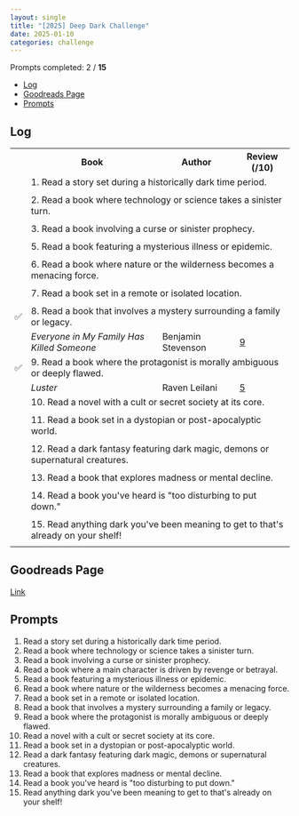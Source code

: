```yaml
---
layout: single
title: "[2025] Deep Dark Challenge"
date: 2025-01-10
categories: challenge
---
```


Prompts completed: 2 / **15**

- [Log](#log)
- [Goodreads Page](#goodreads-page)
- [Prompts](#prompts)

## Log

<table>
<tr>
    <th></th>
    <th>Book</th>
    <th>Author</th>
    <th>Review (/10)</th>
  </tr>
  <tr>
    <td></td>
    <td colspan="3">1. Read a story set during a historically dark time period.</td>
  </tr>
  <tr>
    <td></td>
    <td></td>
    <td></td>
    <td></td>
  </tr>
  <tr>
    <td></td>
    <td colspan="3">2. Read a book where technology or science takes a sinister turn.</td>
  </tr>
  <tr>
    <td></td>
    <td><i></i></td>
    <td></td>
    <td></td>
  </tr>
  <tr>
    <td></td>
    <td colspan="3">3. Read a book involving a curse or sinister prophecy.</td>
  </tr>
  <tr>
    <td></td>
    <td><i></i></td>
    <td></td>
    <td></td>
  </tr>
  <tr>
    <td></td>
    <td colspan="3">5. Read a book featuring a mysterious illness or epidemic.</td>
  </tr>
  <tr>
    <td></td>
    <td><i></i></td>
    <td></td>
    <td></td>
  </tr>
  <tr>
    <td></td>
    <td colspan="3">6. Read a book where nature or the wilderness becomes a menacing force.</td>
  </tr>
  <tr>
    <td></td>
    <td><i></i></td>
    <td></td>
    <td></td>
  </tr>
  <tr>
    <td></td>
    <td colspan="3">7. Read a book set in a remote or isolated location.</td>
  </tr>
  <tr>
    <td></td>
    <td><i></i></td>
    <td></td>
    <td></td>
  </tr>
  <tr>
    <td>✅</td>
    <td colspan="3">8. Read a book that involves a mystery surrounding a family or legacy.</td>
  </tr>
  <tr>
  <td></td>
    <td><i>Everyone in My Family Has Killed Someone</i></td>
    <td>Benjamin Stevenson</td>
    <td><a href="{{ site.baseurl }}{% post_url 2025-01-01-monthly-review %}">9</a></td>
  </tr>
  <tr>
    <td>✅</td>
    <td colspan="3">9. Read a book where the protagonist is morally ambiguous or deeply flawed.</td>
  </tr>
  <tr>
    <td></td>
    <td><i>Luster</i></td>
    <td>Raven Leilani</td>
    <td><a href="{{ site.baseurl }}{% post_url 2025-01-01-monthly-review %}">5</a></td>
  </tr>
  <tr>
    <td></td>
    <td colspan="3">10. Read a novel with a cult or secret society at its core.</td>
  </tr>
  <tr>
    <td></td>
    <td><i></i></td>
    <td></td>
    <td></td>
  </tr>
  <tr>
    <td></td>
    <td colspan="3">11. Read a book set in a dystopian or post-apocalyptic world.</td>
  </tr>
  <tr>
    <td></td>
    <td><i></i></td>
    <td></td>
    <td></td>
  </tr>
  <tr>
    <td></td>
    <td colspan="3">12. Read a dark fantasy featuring dark magic, demons or supernatural creatures.</td>
  </tr>
  <tr>
    <td></td>
    <td><i></i></td>
    <td></td>
    <td></td>
  </tr>
  <tr>
    <td></td>
    <td colspan="3">13. Read a book that explores madness or mental decline.</td>
  </tr>
  <tr>
    <td></td>
    <td><i></i></td>
    <td></td>
    <td></td>
  </tr>
  <tr>
    <td></td>
    <td colspan="3">14. Read a book you've heard is "too disturbing to put down."</td>
  </tr>
  <tr>
    <td></td>
    <td><i></i></td>
    <td></td>
    <td></td>
  </tr>
  <tr>
    <td></td>
    <td colspan="3">15. Read anything dark you've been meaning to get to that's already on your shelf!</td>
  </tr>
  <tr>
    <td></td>
    <td><i></i></td>
    <td></td>
    <td></td>
  </tr>
</table>

## Goodreads Page

[Link](https://www.goodreads.com/topic/show/22988149-deep-dark-depths-deux-2025)

## Prompts

1. Read a story set during a historically dark time period.
2. Read a book where technology or science takes a sinister turn.
3. Read a book involving a curse or sinister prophecy.
4. Read a book where a main character is driven by revenge or betrayal.
5. Read a book featuring a mysterious illness or epidemic.
6. Read a book where nature or the wilderness becomes a menacing force.
7. Read a book set in a remote or isolated location.
8. Read a book that involves a mystery surrounding a family or legacy.
9. Read a book where the protagonist is morally ambiguous or deeply flawed.
10. Read a novel with a cult or secret society at its core.
11. Read a book set in a dystopian or post-apocalyptic world.
12. Read a dark fantasy featuring dark magic, demons or supernatural creatures.
13. Read a book that explores madness or mental decline.
14. Read a book you've heard is "too disturbing to put down."
15. Read anything dark you've been meaning to get to that's already on your shelf!
